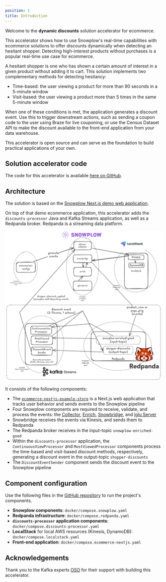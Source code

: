 ```yaml
---
position: 1
title: Introduction
---
```


Welcome to the **dynamic discounts** solution accelerator for ecommerce.

This accelerator shows how to use Snowplow's real-time capabilities with ecommerce solutions to offer discounts dynamically when detecting an hesitant shopper. Detecting high-interest products without purchases is a popular real-time use case for ecommerce.

A hesitant shopper is one who has shown a certain amount of interest in a given product without adding it to cart. This solution implements two complementary methods for detecting hesitancy:
* Time-based: the user viewing a product for more than 90 seconds in a 5-minute window
* Visit-based: the user viewing a product more than 5 times in the same 5-minute window

When one of these conditions is met, the application generates a discount event. Use this to trigger downstream actions, such as sending a coupon code to the user using Braze for live couponing, or use the Census Dataset API to make the discount available to the front-end application from your data warehouse.

This accelerator is open source and can serve as the foundation to build practical applications of your own.

## Solution accelerator code

The code for this accelerator is available [here on GitHub](https://github.com/snowplow-industry-solutions/redpanda-dynamic-ecommerce-discounts).

## Architecture

The solution is based on the [Snowplow Next.js demo web application](https://github.com/snowplow-industry-solutions/ecommerce-nextjs-example-store).

On top of that demo ecommerce application, this accelerator adds the `discounts-processor` Java and Kafka Streams application, as well as a Redpanda broker. Redpanda is a streaming data platform.

![architecture diagram](images/architecture.png)

It consists of the following components:

* The [`ecommerce-nextjs-example-store`](https://github.com/snowplow-industry-solutions/ecommerce-nextjs-example-store) is a Next.js web application that tracks user behavior and sends events to the Snowplow pipeline
* Four Snowplow components are required to receive, validate, and process the events: the [Collector](/docs/fundamentals), [Enrich](/docs/fundamentals), [Snowbridge](/docs/destinations/forwarding-events/snowbridge), and [Iglu Server](/docs/api-reference/iglu)
* Snowbridge receives the events via Kinesis, and sends them to Redpanda
* The Redpanda broker receives in the input-topic `snowplow-enriched-good`
* Within the `discounts-processor` application, the `ContinuousViewProcessor` and `MostViewedProcessor` components process the time-based and visit-based discount methods, respectively, generating a discount event in the output-topic `shopper-discounts`
* The `DiscountEventSender` component sends the discount event to the Snowplow pipeline

## Component configuration

Use the following files in the [GitHub repository](https://github.com/snowplow-industry-solutions/redpanda-dynamic-ecommerce-discounts) to run the project's components.
- **Snowplow components**: `docker/compose.snowplow.yaml`
- **Redpanda infrastructure**: `docker/compose.redpanda.yaml`
- **`discounts-processor` application components**: `docker/compose.discounts-processor.yaml`
- **LocalStack** for local AWS resources (Kinesis, DynamoDB): `docker/compose.localstack.yaml`
- **Front-end application**: `docker/compose.ecommerce-nextjs.yaml`

## Acknowledgements

Thank you to the Kafka experts [OSO](https://oso.sh/) for their support with building this accelerator.
